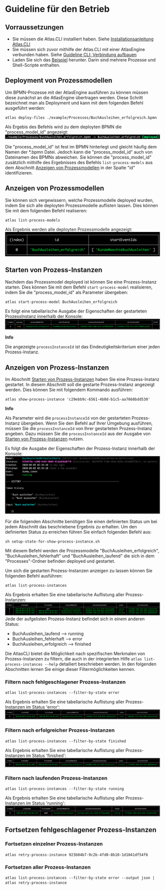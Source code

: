 # Guideline für den Betrieb

## Vorraussetzungen

* Sie müssen die Atlas.CLI installiert haben. Siehe [Installationsanleitung Atlas.CLI](./install.md)
* Sie müssen sich zuvor mithilfe der Atlas.CLI mit einer AtlasEngine verbunden haben. Siehe [Guideline CLI: Verbindung aufbauen](./guideline-CLI-connect.md)
* Laden Sie sich das [Beispiel](./example) herunter. Darin sind mehrere Prozesse und Shell-Scripte enthalten.
  
## Deployment von Prozessmodellen
Um BPMN-Prozesse mit der AtlasEngine ausführen zu können müssen diese zunächst an die AtlasEngine übertragen werden. Diese Schritt bezeichnet man als Deployment und kann mit dem folgenden Befehl ausgeführt werden: 
```shell
atlas deploy-files ./example/Processes/BuchAusleihen_erfolgreich.bpmn
```
Als Ergebis des Befehls wird zu dem deployten BPMN die "process_model_id" angezeigt:
![Ergebnis des deploy-files](./example/deploy-files_result.png "Ergebnis des deploy-files")

Die "process_model_id" ist fest im BPMN hinterlegt und gleicht häufig dem Namen der *.bpmn Datei. Jedoch kann die "process_model_id" auch von Dateinamen des BPMNs abweichen. Sie können die "process_model_id" zusätzlich mithilfe des Ergebnisses des Befehls `list-process-models` aus dem Abschnitt [Anzeigen von Prozessmodellen](#Anzeigen-von-Prozessmodellen) in der Spalte "id" identifizieren.

## Anzeigen von Prozessmodellen
Sie können sich vergewissern, welche Prozessmodelle deployed wurden, indem Sie sich alle deployten Prozessmodelle auflisten lassen. Dies können Sie mit dem folgenden Befehl realiseren:
```shell
atlas list-process-models
```
Als Ergebnis werden alle deployten Prozessmodelle angezeigt: 
![Ergebnis des list-process-models](./example/list-process-models_result.png "Ergebnis des list-process-models")

## Starten von Prozess-Instanzen
Nachdem das Prozessmodel deployed ist können Sie eine Prozess-Instanz starten. Dies können Sie mit dem Befehl `start-process-model` realisieren, indem Sie die "process_model_id" als Parameter übergeben:
```shell
atlas start-process-model BuchAusleihen_erfolgreich
```

Es folgt eine tabellarische Ausgabe der Eigenschaften der gestarteten ProzessInstanz innerhalb der Konsole:
![Ergebnis des start-process-model](./example/start-process-model_result.png "Ergebnis des start-process-model")

**Info**

Die angezeigte `processInstanceId` ist das Eindeutigkeitskriterium einer jeden Prozess-Instanz.

## Anzeigen von Prozess-Instanzen

Im Abschnitt [Starten von Prozess-Instanzen](#Starten-von-Prozess-Instanzen) haben Sie eine Prozess-Instanz gestartet. In diesem Abschnitt soll die gestarte Prozess-Instanz angezeigt werden. Dies können Sie mit folgendem Kommando ausführen:
```shell
atlas show-process-instance 'c29ebb9c-6561-4b0d-b1c5-aa7668bdd530'
```
**Info**

Als Parameter wird die `processInstanceId` von der gestarteten Prozess-Instanz übergeben. Wenn Sie den Befehl auf Ihrer Umgebung ausführen, müssen Sie die `processInstanceId` von Ihrer gestarteten Prozess-Instanz angeben. Dazu müssen Sie die `processInstanceId` aus der Ausgabe von [Starten von Prozess-Instanzen](#Starten-von-Prozess-Instanzen) nutzen.

Es folgt die Ausgabe der Eigenschaften der Prozess-Instanz innerhalb der Konsole:
![Ergebnis des show-process-instance](./example/show-process-instance_result.png "Ergebnis des show-process-instance")

Für die folgenden Abschnitte benötigen Sie einen definierten Status um bei jedem Abschnitt das beschriebene Ergebnis zu erhalten. Um den definierten Status zu erreichen führen Sie einfach folgenden Befehl aus:
```shell
sh setup-state-for-show-process-instance.sh
```
Mit diesem Befehl werden die Prozessmodelle "BuchAusleihen_erfolgreich", "BuchAusleihen_fehlerhaft" und "BuchAusleihen_laufend" die sich in dem "Processes"-Ordner befinden deployed und gestartet.

Um sich die gestarten Prozess-Instanzen anzeigen zu lassen können Sie folgenden Befehl ausführen:
```shell
atlas list-process-instances
```
Als Ergebnis erhalten Sie eine tabellarische Auflistung aller Prozess-Instanzen:
![Ergebnis des list-process-instances](./example/list-process-instances_result.png "Ergebnis des list-process-instances")
Jede der aufgelisten Prozess-Instanz befindet sich in einem anderen Status:
* BuchAusleihen_laufend --> running
* BuchAusleihen_fehlerhaft --> error
* BuchAusleihen_erfolgreich --> finished

Die AtlasCLI bietet die Möglichkeit nach spezifischen Merkmalen von Prozess-Instanzen zu filtern, die auch in der integrierten Hilfe `atlas list-process-instances --help` detailiert beschrieben werden. In den folgenden Abschnitten lernen Sie einige dieser Filtermöglichkeiten kennen.
### Filtern nach fehlgeschlagener Prozess-Instanzen
```shell
atlas list-process-instances --filter-by-state error
```
Als Ergebnis erhalten Sie eine tabellarische Auflistung aller Prozess-Instanzen im Status 'error':
![Ergebnis des list-process-instances](./example/list-process-instances_error_result.png "Ergebnis des list-process-instances")

### Filtern nach erfolgreicher Prozess-Instanzen
```shell
atlas list-process-instances --filter-by-state finished
```
Als Ergebnis erhalten Sie eine tabellarische Auflistung aller Prozess-Instanzen im Status 'finished':
![Ergebnis des list-process-instances](./example/list-process-instances_finished_result.png "Ergebnis des list-process-instances")
### Filtern nach laufenden Prozess-Instanzen
```shell
atlas list-process-instances --filter-by-state running
```
Als Ergebnis erhalten Sie eine tabellarische Auflistung aller Prozess-Instanzen im Status 'running':
![Ergebnis des list-process-instances](./example/list-process-instances_running_result.png "Ergebnis des list-process-instances")

## Fortsetzen fehlgeschlagener Prozess-Instanzen
### Fortsetzen einzelner Prozess-Instanzen
```shell
atlas retry-process-instance 923b04b7-9c2b-4fd0-8b10-1d1041df54f6
```
### Fortsetzen aller Prozess-Instanzen
```shell
atlas list-process-instances --filter-by-state error --output json | atlas retry-process-instance
```



